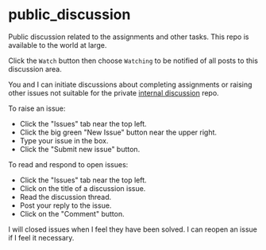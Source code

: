 # public_discussion
Public discussion related to the assignments and other tasks. This repo is available to the world at large.

Click the `Watch` button then choose `Watching` to be notified of all posts to this discussion area.

You and I can initiate discussions about completing assignments or raising other issues not suitable for the private [internal discussion](https://github.com/SEMO-GABD/internal_discussion) repo.  

To raise an issue:
- Click the "Issues" tab near the top left.
- Click the big green "New Issue" button near the upper right. 
- Type your issue in the box.
- Click the "Submit new issue" button.

To read and respond to open issues:

- Click the "Issues" tab near the top left.
- Click on the title of a discussion issue.
- Read the discussion thread.
- Post your reply to the issue.
- Click on the "Comment" button.

I will closed issues when I feel they have been solved. I can reopen an issue if I feel it necessary.



